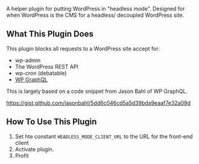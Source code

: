 
A helper plugin for putting WordPress in "headless mode". Designed for when WordPress is the CMS for a headless/ decoupled WordPress site.

## What This Plugin Does
This plugin blocks all requests to a WordPress site accept for:

* wp-admin
* The WordPress REST API
* wp-cron (debatable)
* [WP GraphQL](https://www.wpgraphql.com/)

This is largely based on a code snippet from Jason Bahl of WP GraphQL. 

https://gist.github.com/jasonbahl/5dd6c046cd5a5d39bda9eaaf7e32a09d

## How To Use This Plugin

1. Set hte constant `HEADLESS_MODE_CLIENT_URL` to the URL for the front-end client
2. Activate plugin.
3. Profit

